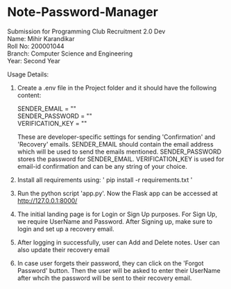 # Note-Password-Manager
Submission for Programming Club Recruitment 2.0 Dev <br />
Name: Mihir Karandikar <br />
Roll No: 200001044 <br />
Branch: Computer Science and Engineering <br />
Year: Second Year <br />

Usage Details:

1) Create a .env file in the Project folder and it should have the following content:<br />

    SENDER_EMAIL = ""<br />
    SENDER_PASSWORD = ""<br />
    VERIFICATION_KEY = ""<br />
    
    These are developer-specific settings for sending 'Confirmation' and 'Recovery' emails. SENDER_EMAIL should contain the email address which will be used to send the emails mentioned. SENDER_PASSWORD stores the password for SENDER_EMAIL. VERIFICATION_KEY is used for email-id confirmation and can be any string of your choice.
    
2) Install all requirements using: ' pip install -r requirements.txt '

3) Run the python script 'app.py'. Now the Flask app can be accessed at http://127.0.0.1:8000/

4) The initial landing page is for Login or Sign Up purposes. For Sign Up, we require UserName and Password. After Signing up, make sure to login and set up a recovery email.

5) After logging in successfully, user can Add and Delete notes. User can also update their recovery email

6) In case user forgets their password, they can click on the 'Forgot Password' button. Then the user will be asked to enter their UserName after whcih the password will be sent to their recovery email.
